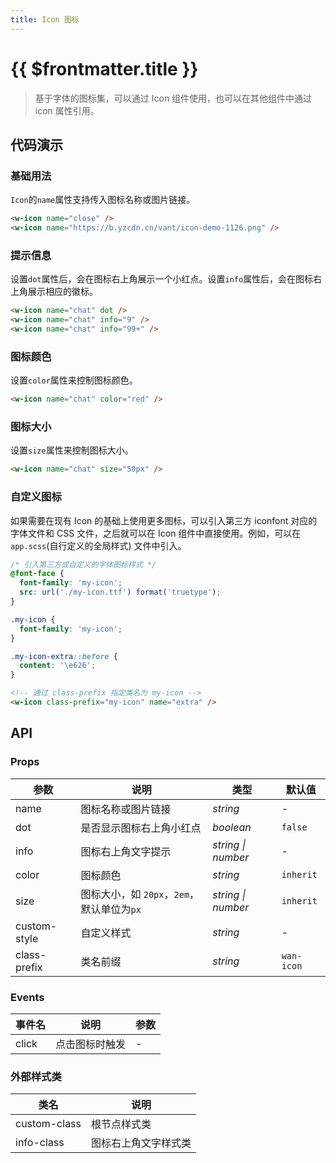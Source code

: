 ```yaml
---
title: Icon 图标
---
```


# {{ $frontmatter.title }}

>基于字体的图标集，可以通过 Icon 组件使用，也可以在其他组件中通过 icon 属性引用。

## 代码演示

### 基础用法

`Icon`的`name`属性支持传入图标名称或图片链接。

```html
<w-icon name="close" />
<w-icon name="https://b.yzcdn.cn/vant/icon-demo-1126.png" />
```

### 提示信息

设置`dot`属性后，会在图标右上角展示一个小红点。设置`info`属性后，会在图标右上角展示相应的徽标。

```html
<w-icon name="chat" dot />
<w-icon name="chat" info="9" />
<w-icon name="chat" info="99+" />
```

### 图标颜色

设置`color`属性来控制图标颜色。

```html
<w-icon name="chat" color="red" />
```

### 图标大小

设置`size`属性来控制图标大小。

```html
<w-icon name="chat" size="50px" />
```

### 自定义图标

如果需要在现有 Icon 的基础上使用更多图标，可以引入第三方 iconfont 对应的字体文件和 CSS 文件，之后就可以在 Icon 组件中直接使用。例如，可以在 `app.scss`(自行定义的全局样式) 文件中引入。

```css
/* 引入第三方或自定义的字体图标样式 */
@font-face {
  font-family: 'my-icon';
  src: url('./my-icon.ttf') format('truetype');
}

.my-icon {
  font-family: 'my-icon';
}

.my-icon-extra::before {
  content: '\e626';
}
```

```html
<!-- 通过 class-prefix 指定类名为 my-icon -->
<w-icon class-prefix="my-icon" name="extra" />
```

## API

### Props

| 参数 | 说明 | 类型 | 默认值 |
| --- | --- | --- | --- |
| name | 图标名称或图片链接 | _string_ | - |
| dot | 是否显示图标右上角小红点 | _boolean_ | `false` |
| info | 图标右上角文字提示 | _string \| number_ | - |
| color | 图标颜色 | _string_ | `inherit` |
| size | 图标大小，如 `20px`，`2em`，默认单位为`px` | _string \| number_ | `inherit` |
| custom-style | 自定义样式 | _string_ | - |
| class-prefix | 类名前缀 | _string_ | `wan-icon` |

### Events

| 事件名     | 说明           | 参数 |
| ---------- | -------------- | ---- |
| click | 点击图标时触发 | -    |

### 外部样式类

| 类名         | 说明         |
| ------------ | ------------ |
| custom-class | 根节点样式类 |
| info-class | 图标右上角文字样式类 |

